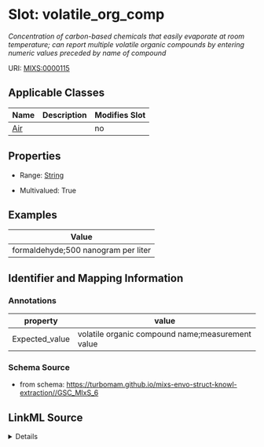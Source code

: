 # Slot: volatile_org_comp


_Concentration of carbon-based chemicals that easily evaporate at room temperature; can report multiple volatile organic compounds by entering numeric values preceded by name of compound_



URI: [MIXS:0000115](https://w3id.org/mixs/0000115)



<!-- no inheritance hierarchy -->




## Applicable Classes

| Name | Description | Modifies Slot |
| --- | --- | --- |
[Air](Air.md) |  |  no  |







## Properties

* Range: [String](String.md)

* Multivalued: True






## Examples

| Value |
| --- |
| formaldehyde;500 nanogram per liter |

## Identifier and Mapping Information





### Annotations

| property | value |
| --- | --- |
| Expected_value | volatile organic compound name;measurement value || Preferred_unit | microgram per cubic meter, parts per million, nanogram per liter |



### Schema Source


* from schema: https://turbomam.github.io/mixs-envo-struct-knowl-extraction//GSC_MIxS_6




## LinkML Source

<details>
```yaml
name: volatile_org_comp
annotations:
  Expected_value:
    tag: Expected_value
    value: volatile organic compound name;measurement value
  Preferred_unit:
    tag: Preferred_unit
    value: microgram per cubic meter, parts per million, nanogram per liter
description: Concentration of carbon-based chemicals that easily evaporate at room
  temperature; can report multiple volatile organic compounds by entering numeric
  values preceded by name of compound
title: volatile organic compounds
notes:
- organic
examples:
- value: formaldehyde;500 nanogram per liter
from_schema: https://turbomam.github.io/mixs-envo-struct-knowl-extraction//GSC_MIxS_6
rank: 1000
string_serialization: '{text};{float} {unit}'
slot_uri: MIXS:0000115
multivalued: true
alias: volatile_org_comp
domain_of:
- Air
range: string
required: false
recommended: false

```
</details>